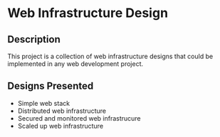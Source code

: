 # Web Infrastructure Design

## Description

This project is a collection of web infrastructure designs that could be implemented in any web development project.

## Designs Presented

+ Simple web stack
+ Distributed web infrastructure 
+ Secured and monitored web infrastrucure
+ Scaled up web infrastructure
